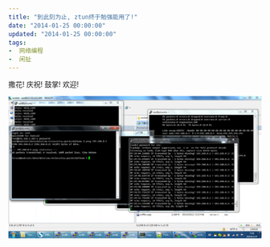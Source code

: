 ```yaml
---
title: "到此刻为止, ztun终于勉强能用了!"
date: "2014-01-25 00:00:00"
updated: "2014-01-25 00:00:00"
tags:
-  网络编程
-  闲扯
---
```



撒花! 庆祝! 鼓掌! 欢迎!

[](/notename/ "archive 20140125")

![image_1bl0ma8d91eq8nqp8718oehht9.png-335.7kB][1]

  [1]: /images/5a497b53624ca4e1c74d8546f1d20c07.png
